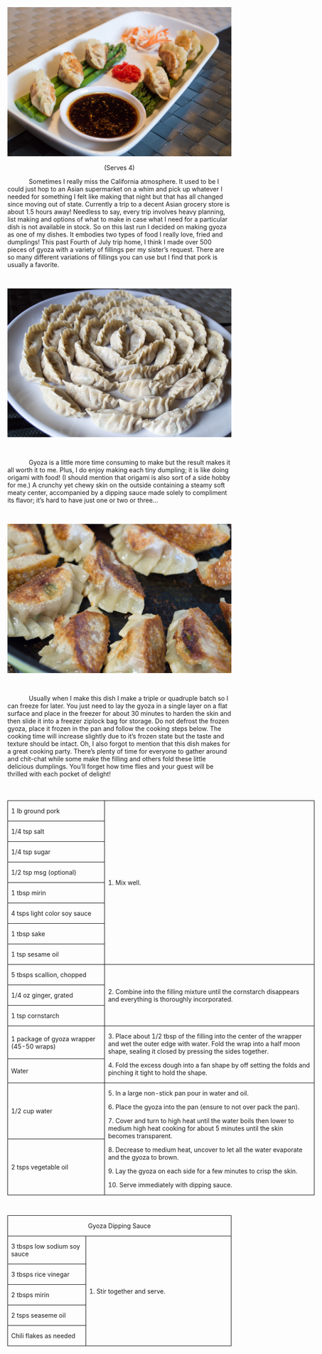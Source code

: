 
![](assets/images/2015/Aug/20150608-20150608-DSC_3803.jpg)
<p align=center style='text-align:center'><span
>(Serves 4)</span></p>


<p style='text-indent:.5in'><span>Sometimes
I really miss the California atmosphere. It used to be I could just hop to an
Asian supermarket on a whim and pick up whatever I needed for something I felt
like making that night but that has all changed since moving out of state.
Currently a trip to a decent Asian grocery store is about 1.5 hours away!
Needless to say, every trip involves heavy planning, list making and options of
what to make in case what I need for a particular dish is not available in
stock. So on this last run I decided on making gyoza as one of my dishes. It
embodies two types of food I really love, fried and dumplings! This past Fourth
of July trip home, I think I made over 500 pieces of gyoza with a variety of
fillings per my sister’s request. There are so many different variations of
fillings you can use but I find that pork is usually a favorite.</span></p>

<p style='text-indent:.5in'><span>&nbsp;</span></p>

![](assets/images/2015/Aug/20150608-20150608-DSC_3790.jpg)

<p style='text-indent:.5in'><span>&nbsp;</span></p>

<p style='text-indent:.5in'><span>Gyoza
is a little more time consuming to make but the result makes it all worth it to
me. Plus, I do enjoy making each tiny dumpling; it is like doing origami with
food! (I should mention that origami is also sort of a side hobby for me.) A
crunchy yet chewy skin on the outside containing a steamy soft meaty center,
accompanied by a dipping sauce made solely to compliment its flavor; it’s hard
to have just one or two or three…</span></p>

<p style='text-indent:.5in'><span>&nbsp;</span></p>

![](assets/images/2015/Aug/20150608-20150608-DSC_3799.jpg)

<p style='text-indent:.5in'><span>&nbsp;</span></p>

<p style='text-indent:.5in'><span>Usually
when I make this dish I make a triple or quadruple batch so I can freeze for
later. You just need to lay the gyoza in a single layer on a flat surface and
place in the freezer for about 30 minutes to harden the skin and then slide it
into a freezer ziplock bag for storage. Do not defrost the frozen gyoza, place
it frozen in the pan and follow the cooking steps below. The cooking time will
increase slightly due to it’s frozen state but the taste and texture should be
intact. Oh, I also forgot to mention that this dish makes for a great cooking
party. There’s plenty of time for everyone to gather around and chit-chat while
some make the filling and others fold these little delicious dumplings. You’ll
forget how time flies and your guest will be thrilled with each pocket of
delight!</span></p>

<p><span style='font-size:14.0pt;'>&nbsp;</span></p>

<table border=1 cellspacing=0 cellpadding=0 width=519
 style='width:518.55pt;border-collapse:collapse;border:none'>
 <tr style='height:.3in'>
  <td width=158 style='width:2.2in;border:solid windowtext 1.0pt;padding:0in 5.4pt 0in 5.4pt;
  height:.3in'>
  <p><span>1 lb ground pork</span></p>
  </td>
  <td width=360 rowspan=8 style='width:360.15pt;border:solid windowtext 1.0pt;
  border-left:none;padding:0in 5.4pt 0in 5.4pt;height:.3in'>
  <p><span>1. Mix well.</span></p>
  </td>
 </tr>
 <tr style='height:20.15pt'>
  <td width=158 style='width:2.2in;border:solid windowtext 1.0pt;border-top:
  none;padding:0in 5.4pt 0in 5.4pt;height:20.15pt'>
  <p><span>1/4 tsp salt</span></p>
  </td>
 </tr>
 <tr style='height:20.15pt'>
  <td width=158 style='width:2.2in;border:solid windowtext 1.0pt;border-top:
  none;padding:0in 5.4pt 0in 5.4pt;height:20.15pt'>
  <p><span>1/4 tsp sugar</span></p>
  </td>
 </tr>
 <tr style='height:20.15pt'>
  <td width=158 style='width:2.2in;border:solid windowtext 1.0pt;border-top:
  none;padding:0in 5.4pt 0in 5.4pt;height:20.15pt'>
  <p><span>1/2 tsp msg (optional)</span></p>
  </td>
 </tr>
 <tr style='height:20.15pt'>
  <td width=158 style='width:2.2in;border:solid windowtext 1.0pt;border-top:
  none;padding:0in 5.4pt 0in 5.4pt;height:20.15pt'>
  <p><span>1 tbsp mirin</span></p>
  </td>
 </tr>
 <tr style='height:20.15pt'>
  <td width=158 style='width:2.2in;border:solid windowtext 1.0pt;border-top:
  none;padding:0in 5.4pt 0in 5.4pt;height:20.15pt'>
  <p><span>4 tsps light color soy
  sauce</span></p>
  </td>
 </tr>
 <tr style='height:20.15pt'>
  <td width=158 style='width:2.2in;border:solid windowtext 1.0pt;border-top:
  none;padding:0in 5.4pt 0in 5.4pt;height:20.15pt'>
  <p><span>1 tbsp sake</span></p>
  </td>
 </tr>
 <tr style='height:20.15pt'>
  <td width=158 style='width:2.2in;border:solid windowtext 1.0pt;border-top:
  none;padding:0in 5.4pt 0in 5.4pt;height:20.15pt'>
  <p><span>1 tsp sesame oil</span></p>
  </td>
 </tr>
 <tr style='height:20.15pt'>
  <td width=158 style='width:2.2in;border:solid windowtext 1.0pt;border-top:
  none;padding:0in 5.4pt 0in 5.4pt;height:20.15pt'>
  <p><span>5 tbsps scallion, chopped</span></p>
  </td>
  <td width=360 rowspan=3 style='width:360.15pt;border-top:none;border-left:
  none;border-bottom:solid windowtext 1.0pt;border-right:solid windowtext 1.0pt;
  padding:0in 5.4pt 0in 5.4pt;height:20.15pt'>
  <p><span>2. Combine into the
  filling mixture until the cornstarch disappears and everything is thoroughly incorporated.</span></p>
  </td>
 </tr>
 <tr style='height:20.15pt'>
  <td width=158 style='width:2.2in;border:solid windowtext 1.0pt;border-top:
  none;padding:0in 5.4pt 0in 5.4pt;height:20.15pt'>
  <p><span>1/4 oz ginger, grated</span></p>
  </td>
 </tr>
 <tr style='height:20.15pt'>
  <td width=158 style='width:2.2in;border:solid windowtext 1.0pt;border-top:
  none;padding:0in 5.4pt 0in 5.4pt;height:20.15pt'>
  <p><span>1 tsp cornstarch</span></p>
  </td>
 </tr>
 <tr style='height:20.15pt'>
  <td width=158 style='width:2.2in;border:solid windowtext 1.0pt;border-top:
  none;padding:0in 5.4pt 0in 5.4pt;height:20.15pt'>
  <p><span>1 package of gyoza wrapper
  (45-50 wraps)</span></p>
  </td>
  <td width=360 rowspan=2 style='width:360.15pt;border-top:none;border-left:
  none;border-bottom:solid windowtext 1.0pt;border-right:solid windowtext 1.0pt;
  padding:0in 5.4pt 0in 5.4pt;height:20.15pt'>
  <p><span>3. Place about 1/2 tbsp of
  the filling into the center of the wrapper and wet the outer edge with water.
  Fold the wrap into a half moon shape, sealing it closed by pressing the sides
  together.</span></p>
  <p><span>4. Fold the excess dough
  into a fan shape by off setting the folds and pinching it tight to hold the
  shape.</span></p>
  </td>
 </tr>
 <tr style='height:20.15pt'>
  <td width=158 style='width:2.2in;border:solid windowtext 1.0pt;border-top:
  none;padding:0in 5.4pt 0in 5.4pt;height:20.15pt'>
  <p><span>Water</span></p>
  </td>
 </tr>
 <tr style='height:20.15pt'>
  <td width=158 style='width:2.2in;border:solid windowtext 1.0pt;border-top:
  none;padding:0in 5.4pt 0in 5.4pt;height:20.15pt'>
  <p><span>1/2 cup water</span></p>
  </td>
  <td width=360 rowspan=2 style='width:360.15pt;border-top:none;border-left:
  none;border-bottom:solid windowtext 1.0pt;border-right:solid windowtext 1.0pt;
  padding:0in 5.4pt 0in 5.4pt;height:20.15pt'>
  <p><span>5. In a large non-stick
  pan pour in water and oil.</span></p>
  <p><span>6. Place the gyoza into
  the pan (ensure to not over pack the pan).</span></p>
  <p><span>7. Cover and turn to high
  heat until the water boils then lower to medium high heat cooking for about 5
  minutes until the skin becomes transparent.</span></p>
  <p><span>8. Decrease to medium
  heat, uncover to let all the water evaporate and the gyoza to brown.</span></p>
  <p><span>9. Lay the gyoza on each
  side for a few minutes to crisp the skin. </span></p>
  <p><span>10. Serve immediately with
  dipping sauce.</span></p>
  </td>
 </tr>
 <tr style='height:20.15pt'>
  <td width=158 style='width:2.2in;border:solid windowtext 1.0pt;border-top:
  none;padding:0in 5.4pt 0in 5.4pt;height:20.15pt'>
  <p><span>2 tsps vegetable oil</span></p>
  </td>
 </tr>
</table>

<p><span>&nbsp;</span></p>

<table border=1 cellspacing=0 cellpadding=0
 style='border-collapse:collapse;border:none'>
 <tr>
  <td width=536 colspan=2 style='width:7.45in;border:solid windowtext 1.0pt;
  padding:0in 5.4pt 0in 5.4pt'>
  <p align=center style='text-align:center'><span
 >Gyoza Dipping Sauce</span></p>
  </td>
 </tr>
 <tr>
  <td width=172 style='width:171.9pt;border:solid windowtext 1.0pt;border-top:
  none;padding:0in 5.4pt 0in 5.4pt'>
  <p><span>3 tbsps low sodium soy
  sauce</span></p>
  </td>
  <td width=365 rowspan=5 style='width:364.5pt;border-top:none;border-left:
  none;border-bottom:solid windowtext 1.0pt;border-right:solid windowtext 1.0pt;
  padding:0in 5.4pt 0in 5.4pt'>
  <p><span>1. Stir together and
  serve.</span></p>
  </td>
 </tr>
 <tr>
  <td width=172 style='width:171.9pt;border:solid windowtext 1.0pt;border-top:
  none;padding:0in 5.4pt 0in 5.4pt'>
  <p><span>3 tbsps rice vinegar</span></p>
  </td>
 </tr>
 <tr>
  <td width=172 style='width:171.9pt;border:solid windowtext 1.0pt;border-top:
  none;padding:0in 5.4pt 0in 5.4pt'>
  <p><span>2 tbsps mirin</span></p>
  </td>
 </tr>
 <tr>
  <td width=172 style='width:171.9pt;border:solid windowtext 1.0pt;border-top:
  none;padding:0in 5.4pt 0in 5.4pt'>
  <p><span>2 tsps seaseme oil</span></p>
  </td>
 </tr>
 <tr>
  <td width=172 style='width:171.9pt;border:solid windowtext 1.0pt;border-top:
  none;padding:0in 5.4pt 0in 5.4pt'>
  <p><span>Chili flakes as needed</span></p>
  </td>
 </tr>
</table>